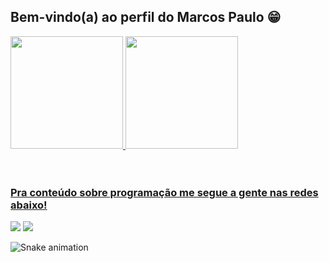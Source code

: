 ## Bem-vindo(a) ao perfil do Marcos Paulo 😁

 <div>
   <a href="https://github.com/marcsp-7">
   <img height="180em" src="https://github-readme-stats.vercel.app/api?username=marcsp-7&show_icons=true&theme=tokyonight&include_all_commits=true&count_private=true"/>
   <img height="180em" src="https://github-readme-stats.vercel.app/api/top-langs/?username=marcsp-7&layout=compact&langs_count=6&theme=tokyonight"/>

</div>
<div style="display: inline_block"><br>
  
</div>
 
 <br>
 
  ### Pra conteúdo sobre programação me segue a gente nas redes abaixo!
 
<div> 
  <a href="https://instagram.com/marcsp99" target="_blank"><img src="https://img.shields.io/badge/-Instagram-%23E4405F?style=for-the-badge&logo=instagram&logoColor=white" target="_blank"></a>
  <a href="https://www.linkedin.com/in/marcos-paulo-ba9204281/" target="_blank"><img src="https://img.shields.io/badge/-LinkedIn-%230077B5?style=for-the-badge&logo=linkedin&logoColor=white" target="_blank"></a> 
 
  ![Snake animation](https://github.com/marcsp-7/marcsp-7/blob/output/github-contribution-grid-snake.svg)

</div>
